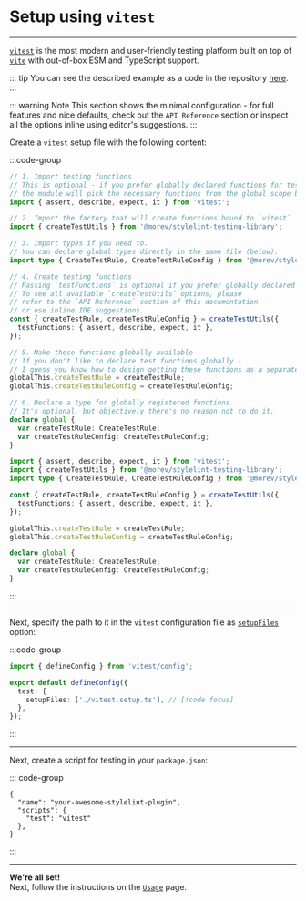 # Setup using `vitest`

---

[`vitest`](https://vitest.dev/) is the most modern and user-friendly testing platform built
on top of [`vite`](https://vite.dev/) with out-of-box ESM and TypeScript support.

::: tip
You can see the described example as a code
in the repository [here](https://github.com/morevm/stylelint-testing-library/tree/master/examples/vitest).
:::

::: warning Note
This section shows the minimal configuration - for full features and nice defaults,
check out the `API Reference` section or inspect all the options inline using editor's suggestions.
:::

Create a `vitest` setup file with the following content:

:::code-group

```ts [vitest.setup.ts]
// 1. Import testing functions
// This is optional - if you prefer globally declared functions for testing,
// the module will pick the necessary functions from the global scope by itself.
import { assert, describe, expect, it } from 'vitest';

// 2. Import the factory that will create functions bound to `vitest`
import { createTestUtils } from '@morev/stylelint-testing-library';

// 3. Import types if you need to.
// You can declare global types directly in the same file (below).
import type { CreateTestRule, CreateTestRuleConfig } from '@morev/stylelint-testing-library';

// 4. Create testing functions
// Passing `testFunctions` is optional if you prefer globally declared functions.
// To see all available `createTestUtils` options, please
// refer to the `API Reference` section of this documentation
// or use inline IDE suggestions.
const { createTestRule, createTestRuleConfig } = createTestUtils({
  testFunctions: { assert, describe, expect, it },
});

// 5. Make these functions globally available
// If you don't like to declare test functions globally -
// I guess you know how to design getting these functions as a separate hook :)
globalThis.createTestRule = createTestRule;
globalThis.createTestRuleConfig = createTestRuleConfig;

// 6. Declare a type for globally registered functions
// It's optional, but objectively there's no reason not to do it.
declare global {
  var createTestRule: CreateTestRule;
  var createTestRuleConfig: CreateTestRuleConfig;
}

```

```ts [vitest.setup.ts (without comments)]
import { assert, describe, expect, it } from 'vitest';
import { createTestUtils } from '@morev/stylelint-testing-library';
import type { CreateTestRule, CreateTestRuleConfig } from '@morev/stylelint-testing-library';

const { createTestRule, createTestRuleConfig } = createTestUtils({
  testFunctions: { assert, describe, expect, it },
});

globalThis.createTestRule = createTestRule;
globalThis.createTestRuleConfig = createTestRuleConfig;

declare global {
  var createTestRule: CreateTestRule;
  var createTestRuleConfig: CreateTestRuleConfig;
}

```

:::

---

Next, specify the path to it in the `vitest` configuration file as [`setupFiles`](https://vitest.dev/config/#setupfiles) option:

:::code-group

```ts {5} [vitest.config.ts]
import { defineConfig } from 'vitest/config';

export default defineConfig({
  test: {
    setupFiles: ['./vitest.setup.ts'], // [!code focus]
  },
});

```

:::

---

Next, create a script for testing in your `package.json`:

::: code-group

```json{4} [package.json]
{
  "name": "your-awesome-stylelint-plugin",
  "scripts": {
    "test": "vitest"
  },
}
```

:::

---

**We're all set!** \
Next, follow the instructions on the [`Usage`](/guide/usage) page.
